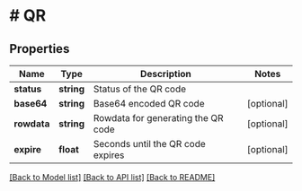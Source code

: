 # # QR

## Properties

Name | Type | Description | Notes
------------ | ------------- | ------------- | -------------
**status** | **string** | Status of the QR code |
**base64** | **string** | Base64 encoded QR code | [optional]
**rowdata** | **string** | Rowdata for generating the QR code | [optional]
**expire** | **float** | Seconds until the QR code expires | [optional]

[[Back to Model list]](../../README.md#models) [[Back to API list]](../../README.md#endpoints) [[Back to README]](../../README.md)
